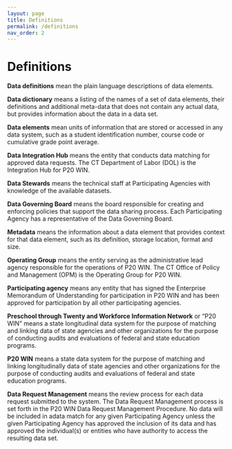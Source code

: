 ```yaml
---
layout: page
title: Definitions
permalink: /definitions
nav_order: 2
---
```

# Definitions 

**Data definitions** mean the plain language descriptions of data elements.

**Data dictionary** means a listing of the names of a set of data elements, their definitions and additional meta-data that does not contain any actual data, but provides information about the data in a data set.

**Data elements** mean units of information that are stored or accessed in any data system, such as a student identification number, course code or cumulative grade point average. 

**Data Integration Hub** means the entity that conducts data matching for approved data requests. The CT Department of Labor (DOL) is the Integration Hub for P20 WIN.

**Data Stewards** means the technical staff at Participating Agencies with knowledge of the available datasets. 

**Data Governing Board** means the board responsible for creating and enforcing policies that support the data sharing process. Each Participating Agency has a representative of the Data Governing Board.

**Metadata** means the information about a data element that provides context for that data element, such as its definition, storage location, format and size.

**Operating Group** means the entity serving as the administrative lead agency responsible for the operations of P20 WIN. The CT Office of Policy and Management (OPM) is the Operating Group for P20 WIN.  

**Participating agency** means any entity that has signed the Enterprise Memorandum of Understanding for participation in P20 WIN and has been approved for participation by all other participating agencies.

**Preschool through Twenty and Workforce Information Network** or “P20 WIN” means a state longitudinal data system for the purpose of matching and linking data of state agencies and other organizations for the purpose of conducting audits and evaluations of federal and state education programs. 

**P20 WIN** means a state data system for the purpose of matching and linking longitudinally data of state agencies and other organizations for the purpose of conducting audits and evaluations of federal and state education programs.

**Data Request Management** means the review process for each data request submitted to the system. The Data Request Management process is set forth in the P20 WIN Data Request Management Procedure. No data will be included in adata match for any given Participating Agency unless the given Participating Agency has approved the inclusion of its data and has approved the individual(s) or entities who have authority to access the resulting data set. 